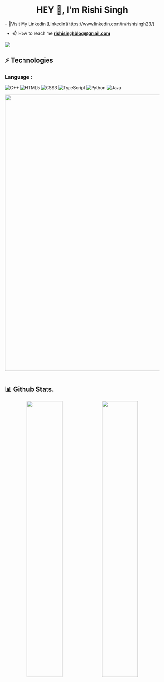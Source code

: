 <h1 align="center">HEY 👋, I'm Rishi Singh</h1>
- 📝Visit My Linkedin [Linkedin](https://www.linkedin.com/in/rishisingh23/)


- 📫 How to reach me **rishisinghblog@gmail.com**


![](https://komarev.com/ghpvc/?username=Rishi-Singh23&color=blueviolet&style=plastic&align=center)


## ⚡ Technologies

### Language :
![C++](https://img.shields.io/badge/-C++-00599C?style=flat-square&logo=c)
![HTML5](https://img.shields.io/badge/-HTML5-E34F26?style=flat-square&logo=html5&logoColor=white)
![CSS3](https://img.shields.io/badge/-CSS3-1572B6?style=flat-square&logo=css3)
![TypeScript](https://img.shields.io/badge/-TypeScript-007ACC?style=flat-square&logo=typescript)
![Python](https://img.shields.io/badge/-Python-black?style=flat-square&logo=Python)
![Java](https://img.shields.io/badge/-java-E34A86?style=flat-square&logo=java)

<img src="https://user-images.githubusercontent.com/74038190/225813708-98b745f2-7d22-48cf-9150-083f1b00d6c9.gif" width="900">
<br><br>

  ## 📊 Github Stats.
<p align="center">
	
  <img width="48%" src="https://github-readme-stats.vercel.app/api?username=Rishi-Singh23&show_icons=true&theme=tokyonight" />
  <img width="48%" src="https://github-readme-streak-stats.herokuapp.com/?user=Rishi-Singh23&theme=tokyonight" />
</p>


